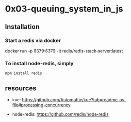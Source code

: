 # 0x03-queuing_system_in_js

## Installation

### Start a redis via docker

docker run -p 6379:6379 -it redis/redis-stack-server:latest

### To install node-redis, simply

```npm install redis```

## resources

- kue:
    <https://github.com/Automattic/kue?tab=readme-ov-file#processing-concurrency>

- node-redis:
    <https://github.com/redis/node-redis>
